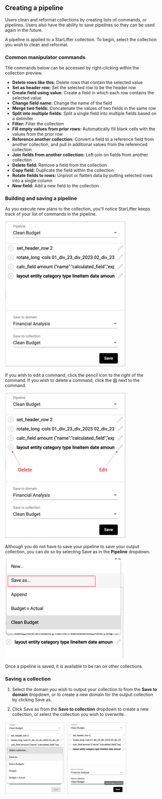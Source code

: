 ## Creating a pipeline
Users clean and reformat collections by creating lists of commands, or pipelines. Users also have the ability to save pipelines so they can be used again in the future.

A pipeline is applied to a StarLifter collection. To begin, select the collection you wish to clean and reformat.

### Common manipulator commands
The commands below can be accessed by right-clicking within the collection preview.

* **Delete rows like this:** Delete rows that contain the selected value
* **Set as header row:** Set the selected row to be the header row
* **Create field using value:** Create a field in which each row contains the selected value
* **Change field name:** Change the name of the field
* **Merge two fields:** Concatenate the values of two fields in the same row
* **Split into multiple fields:** Split a single field into multiple fields based on a delimiter
* **Filter:** Filter the collection
* **Fill empty values from prior rows:** Automatically fill blank cells with the values from the prior row
* **Reference another collection:** Convert a field to a reference field from another collection, and pull in additional values from the referenced collection
* **Join fields from another collection:** Left-join on fields from another collection
* **Delete field:** Remove a field from the collection
* **Copy field:** Duplicate the field within the collection
* **Rotate fields to rows:** Unpivot or flatten data by putting selected rows into a single column
* **New field:** Add a new field to the collection

### Building and saving a pipeline
As you execute new plans to the collection, you'll notice StarLifter keeps track of your list of commands in the pipeline.

<img src="../assets/pipeline_commands_list_matt.png"  style="width:400px" class="border"></img>

If you wish to edit a command, click the pencil icon to the right of the command. If you wish to delete a command, click the ⨂ next to the command.

<img src="../assets/pipeline_commands_list_matt_2.png"  style="width:400px" class="border"></img>

Although you do not have to save your pipeline to save your output collection, you can do so by selecting Save as in the **Pipeline** dropdown.

<img src="../assets/pipeline_commands_list_matt_3.png"  style="width:400px" class="border"></img>

Once a pipeline is saved, it is available to be ran on other collections.

### Saving a collection
1. Select the domain you wish to output your collection to from the **Save to domain** dropdown, or to create a new domain for the output collection by clicking Save as.

2. Click Save as from the **Save to collection** dropdown to create a new collection, or select the collection you wish to overwrite.

<img src="../assets/manipulator_collection_save1.png"  style="width:200px" class="border"></img>
<img src="../assets/manipulator_collection_save2.png"  style="width:200px" class="border"></img>

